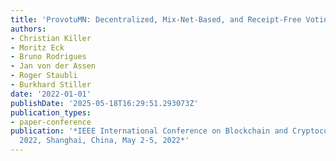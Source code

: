 ```yaml
---
title: 'ProvotuMN: Decentralized, Mix-Net-Based, and Receipt-Free Voting System'
authors:
- Christian Killer
- Moritz Eck
- Bruno Rodrigues
- Jan von der Assen
- Roger Staubli
- Burkhard Stiller
date: '2022-01-01'
publishDate: '2025-05-18T16:29:51.293073Z'
publication_types:
- paper-conference
publication: '*IEEE International Conference on Blockchain and Cryptocurrency, ICBC
  2022, Shanghai, China, May 2-5, 2022*'
---
```

